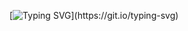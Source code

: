 
[![Typing SVG](https://readme-typing-svg.demolab.com?font=Fira+Code&pause=1000&center=true&vCenter=true&random=false&width=845&lines=Hi+there!+%F0%9F%91%8B;You+are+on+uunnxx's+github+page!)](https://git.io/typing-svg)
<!--
**uunnxx/uunnxx** is a ✨ _special_ ✨ repository because its `README.md` (this file) appears on your GitHub profile.

Here are some ideas to get you started:

- 🔭 I’m currently working on ...
- 🌱 I’m currently learning ...
- 👯 I’m looking to collaborate on ...
- 🤔 I’m looking for help with ...
- 💬 Ask me about ...
- 📫 How to reach me: ...
- 😄 Pronouns: ...
- ⚡ Fun fact: ...
-->
